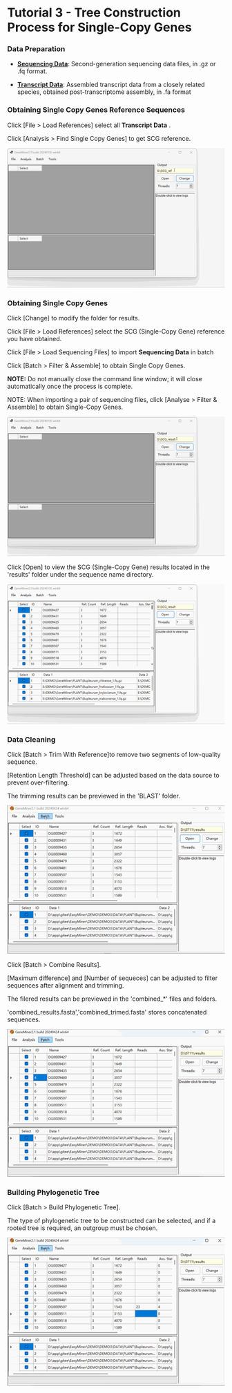 # Tutorial 3 - Tree Construction Process for Single-Copy Genes

### Data Preparation


- **[Sequencing Data](DATA/PLANT/)**: Second-generation sequencing data files, in .gz or .fq format.

- **[Transcript Data](DATA/Phytozome/)**: Assembled transcript data from a closely related species, obtained post-transcriptome assembly, in .fa format



### Obtaining Single Copy Genes Reference Sequences


Click [File > Load References] select all **Transcript Data** .

Click [Analysis > Find Single Copy Genes] to get SCG reference.


![](gif/SCG_ref.gif)



### Obtaining Single Copy Genes

Click [Change] to modify the folder for results.

Click [File > Load References] select the SCG (Single-Copy Gene) reference you have obtained.

Click [File > Load Sequencing Files] to import **Sequencing Data** in batch


Click [Batch > Filter & Assemble] to obtain Single Copy Genes.

**NOTE:** Do not manually close the command line window; it will close automatically once the process is complete.

NOTE: When importing a pair of sequencing files, click [Analyse > Filter & Assemble] to obtain Single-Copy Genes.


![](gif/SCG_result.gif)


Click [Open] to view the SCG (Single-Copy Gene) results located in the 'results' folder under the sequence name directory.


![](gif/SCG_findresult.gif)


### Data Cleaning

Click [Batch > Trim With Reference]to remove two segments of low-quality sequence. 

[Retention Length Threshold] can be adjusted based on the data source to prevent over-filtering.

The trimming results can be previewed in the 'BLAST' folder.


![](gif/SCG_datacleaning1.gif)


Click [Batch > Combine Results]. 

[Maximum difference] and [Number of sequeces] can be adjusted to filter sequences after alignment and trimming.

The filered results can be previewed in the 'combined_*' files and folders.

'combined_results.fasta','combined_trimed.fasta' stores concatenated sequences.


![](gif/SCG_datacleaning2.gif)



### Building Phylogenetic Tree


Click [Batch > Build Phylogenetic Tree]. 

The type of phylogenetic tree to be constructed can be selected, and if a rooted tree is required, an outgroup must be chosen.


![](gif/SCG_datacleaning3.gif)
